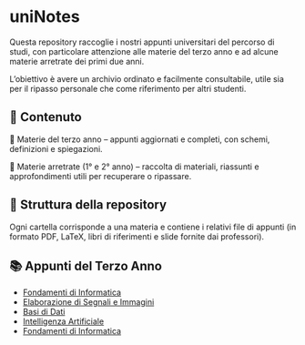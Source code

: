 # uniNotes
Questa repository raccoglie i nostri appunti universitari del percorso di studi, con particolare attenzione alle materie del terzo anno e ad alcune materie arretrate dei primi due anni.

L’obiettivo è avere un archivio ordinato e facilmente consultabile, utile sia per il ripasso personale che come riferimento per altri studenti.

## 📖 Contenuto

📘 Materie del terzo anno – appunti aggiornati e completi, con schemi, definizioni e spiegazioni.

📗 Materie arretrate (1° e 2° anno) – raccolta di materiali, riassunti e approfondimenti utili per recuperare o ripassare.

## 🧭 Struttura della repository

Ogni cartella corrisponde a una materia e contiene i relativi file di appunti (in formato PDF, LaTeX, libri di riferimenti e slide fornite dai professori).

## 📚 Appunti del Terzo Anno
- [Fondamenti di Informatica](./01-TerzoAnno/01-PrimoSemestre/01-FondamentiInformatica/FondamentiInformatica.pdf)
- [Elaborazione di Segnali e Immagini](./01-TerzoAnno/01-PrimoSemestre/02-ElaborazioneDiSegnaliEImmagini/ElaborazioneDiSegnaliEImmagini.pdf)
- [Basi di Dati](./01-TerzoAnno/01-PrimoSemestre/03-BasiDiDati/BasiDiDati.pdf)
- [Intelligenza Artificiale](./01-TerzoAnno/01-PrimoSemestre/04-IntelligenzaArtificiale/IntelligenzaArtificiale.pdf)
- [Fondamenti di Informatica](./01-TerzoAnno/01-PrimoSemestre/01-FondamentiInformatica/FondamentiInformatica.pdf)